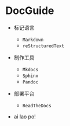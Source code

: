 # DocGuide

* 标记语言
    * `Markdown`
    * `reStructuredText`
* 制作工具
    * `Mkdocs`
    * `Sphinx`
    * `Pandoc`
* 部署平台
    * `ReadTheDocs`
    
* ai lao po!
